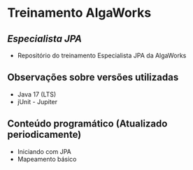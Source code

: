 # Treinamento AlgaWorks
## _Especialista JPA_

- Repositório do treinamento Especialista JPA da AlgaWorks

## Observações sobre versões utilizadas

- Java 17 (LTS)
- jUnit - Jupiter

## Conteúdo programático (Atualizado periodicamente)

- Iniciando com JPA
- Mapeamento básico